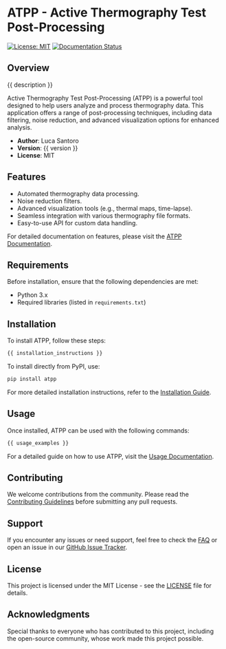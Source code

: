 
# ATPP - Active Thermography Test Post-Processing

[![License: MIT](https://img.shields.io/badge/License-MIT-green.svg)](https://opensource.org/licenses/MIT)
[![Documentation Status](https://readthedocs.org/projects/atpp/badge/?version=latest)](https://atpp.readthedocs.io/en/latest/)

## Overview

{{ description }}

Active Thermography Test Post-Processing (ATPP) is a powerful tool designed to help users analyze and process thermography data. This application offers a range of post-processing techniques, including data filtering, noise reduction, and advanced visualization options for enhanced analysis.

- **Author**: Luca Santoro
- **Version**: {{ version }}
- **License**: MIT

## Features

- Automated thermography data processing.
- Noise reduction filters.
- Advanced visualization tools (e.g., thermal maps, time-lapse).
- Seamless integration with various thermography file formats.
- Easy-to-use API for custom data handling.

For detailed documentation on features, please visit the [ATPP Documentation](https://atpp.readthedocs.io/en/latest/).

## Requirements

Before installation, ensure that the following dependencies are met:

- Python 3.x
- Required libraries (listed in `requirements.txt`)

## Installation

To install ATPP, follow these steps:

```bash
{{ installation_instructions }}
```

To install directly from PyPI, use:

```bash
pip install atpp
```

For more detailed installation instructions, refer to the [Installation Guide](https://atpp.readthedocs.io/en/latest/installation.html).

## Usage

Once installed, ATPP can be used with the following commands:

```bash
{{ usage_examples }}
```

For a detailed guide on how to use ATPP, visit the [Usage Documentation](https://atpp.readthedocs.io/en/latest/usage.html).

## Contributing

We welcome contributions from the community. Please read the [Contributing Guidelines](https://atpp.readthedocs.io/en/latest/contributing.html) before submitting any pull requests.

## Support

If you encounter any issues or need support, feel free to check the [FAQ](https://atpp.readthedocs.io/en/latest/faq.html) or open an issue in our [GitHub Issue Tracker](https://github.com/lucasantoro97/atpp/issues).

## License

This project is licensed under the MIT License - see the [LICENSE](LICENSE) file for details.

## Acknowledgments

Special thanks to everyone who has contributed to this project, including the open-source community, whose work made this project possible.